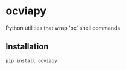 # ocviapy
Python utilities that wrap 'oc' shell commands

## Installation
```
pip install ocviapy
```

